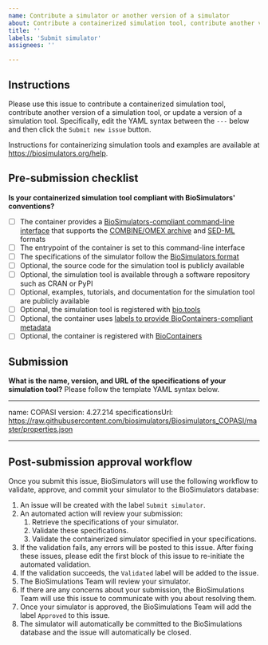 ```yaml
---
name: Contribute a simulator or another version of a simulator
about: Contribute a containerized simulation tool, contribute another version of a simulation tool, or update a version of a simulation tool.
title: ''
labels: 'Submit simulator'
assignees: ''

---
```


## Instructions

Please use this issue to contribute a containerized simulation tool, contribute another version of a simulation tool, or update a version of a simulation tool. Specifically, edit the YAML syntax between the `---` below and then click the `Submit new issue` button.

Instructions for containerizing simulation tools and examples are available at https://biosimulators.org/help.

## Pre-submission checklist

**Is your containerized simulation tool compliant with BioSimulators' conventions?**

- [ ] The container provides a [BioSimulators-compliant command-line interface](https://biosimulators.org/help) that supports the [COMBINE/OMEX archive](https://combinearchive.org/) and [SED-ML](https://sed-ml.org) formats
- [ ] The entrypoint of the container is set to this command-line interface
- [ ] The specifications of the simulator follow the [BioSimulators format](https://api.biosimulators.org)
- [ ] Optional, the source code for the simulation tool is publicly available
- [ ] Optional, the simulation tool is available through a software repository such as CRAN or PyPI
- [ ] Optional, examples, tutorials, and documentation for the simulation tool are publicly available
- [ ] Optional, the simulation tool is registered with [bio.tools](https://bio.tools/)
- [ ] Optional, the container uses [labels to provide BioContainers-compliant metadata](https://biosimulators.org/help)
- [ ] Optional, the container is registered with [BioContainers](https://biocontainers.pro/)

## Submission

**What is the name, version, and URL of the specifications of your simulation tool?**
Please follow the template YAML syntax below.

---
name: COPASI
version: 4.27.214
specificationsUrl: https://raw.githubusercontent.com/biosimulators/Biosimulators_COPASI/master/properties.json

---

## Post-submission approval workflow

Once you submit this issue, BioSimulators will use the following workflow to validate, approve, and commit your simulator to the BioSimulators database:

1. An issue will be created with the label `Submit simulator`.
2. An automated action will review your submission:
   1. Retrieve the specifications of your simulator.
   2. Validate these specifications.
   3. Validate the containerized simulator specified in your specifications.
3. If the validation fails, any errors will be posted to this issue. After fixing these issues, please edit the first block of this issue to re-initiate the automated validation.
4. If the validation succeeds, the `Validated` label will be added to the issue.
5. The BioSimulations Team will review your simulator.
6. If there are any concerns about your submission, the BioSimulations Team will use this issue to communicate with you about resolving them.
7. Once your simulator is approved, the BioSimulations Team will add the label `Approved` to this issue. 
8. The simulator will automatically be committed to the BioSimulations database and the issue will automatically be closed.
